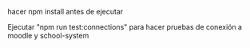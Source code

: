 hacer npm install antes de ejecutar

Ejecutar "npm run test:connections" para hacer pruebas de conexión a moodle y school-system